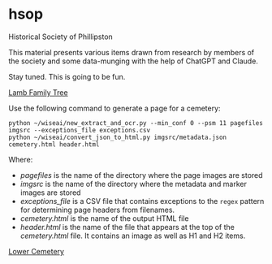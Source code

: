 # hsop
Historical Society of Phillipston

This material presents various items drawn from research by members of the society and some data-munging with the help of ChatGPT and Claude. 

Stay tuned. This is going to be fun.

[Lamb Family Tree](./lamb_family_tree_combined_v2.html)

Use the following command to  generate a page for a cemetery:

```
python ~/wiseai/new_extract_and_ocr.py --min_conf 0 --psm 11 pagefiles imgsrc --exceptions_file exceptions.csv
python ~/wiseai/convert_json_to_html.py imgsrc/metadata.json cemetery.html header.html
```
Where:

- _pagefiles_ is the name of the directory where the page images are stored
- _imgsrc_ is the name of the directory where the metadata and marker images are stored
- _exceptions_file_ is a CSV file that contains exceptions to the `regex` pattern for determining page headers from filenames.
- _cemetery.html_ is the name of the output HTML file
- _header.html_ is the name of the file that appears at the top of the _cemetery.html_ file. It contains an image as well as H1 and H2 items.

[Lower Cemetery](./lower_cemetery.html)
